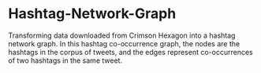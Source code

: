 # Hashtag-Network-Graph
Transforming data downloaded from Crimson Hexagon into a hashtag network graph. In this hashtag co-occurrence graph, the nodes are the hashtags in the corpus of tweets, and the edges represent co-occurrences of two hashtags in the same tweet.

